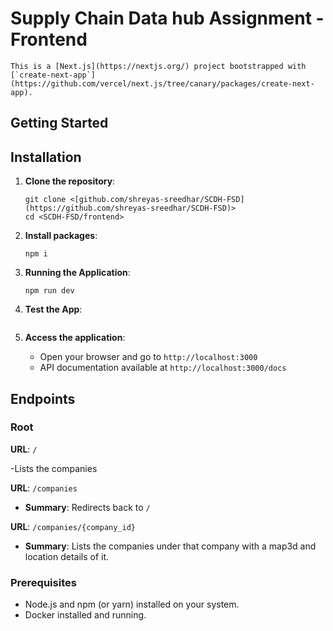 # Supply Chain Data hub Assignment - Frontend

    This is a [Next.js](https://nextjs.org/) project bootstrapped with [`create-next-app`](https://github.com/vercel/next.js/tree/canary/packages/create-next-app).

## Getting Started


## Installation

1. **Clone the repository**:
   ```
   git clone <[github.com/shreyas-sreedhar/SCDH-FSD](https://github.com/shreyas-sreedhar/SCDH-FSD)>
   cd <SCDH-FSD/frontend>
   ```

2. **Install packages**:
   ```
   npm i 
   ```

3. **Running the Application**:
   ```
   npm run dev
   ```

4. **Test the App**:
   ```npm run test:watch"
   ```


5. **Access the application**:
   - Open your browser and go to `http://localhost:3000`
   - API documentation available at `http://localhost:3000/docs`

## Endpoints

### Root

**URL**: `/`

-Lists the companies


**URL**: `/companies`


- **Summary**: Redirects back to `/`


**URL**: `/companies/{company_id}`


- **Summary**: Lists the companies under that company with a map3d and location details of it. 


### Prerequisites

- Node.js and npm (or yarn) installed on your system.
- Docker installed and running.
